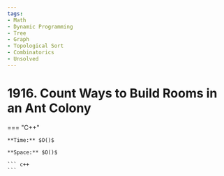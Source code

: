 ```yaml
---
tags:
- Math
- Dynamic Programming
- Tree
- Graph
- Topological Sort
- Combinatorics
- Unsolved
---
```



# 1916. Count Ways to Build Rooms in an Ant Colony

=== "C++"

    **Time:** $O()$

    **Space:** $O()$

    ``` c++
    ```